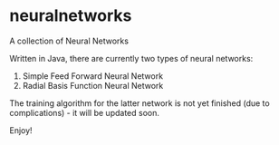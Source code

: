 # neuralnetworks
A collection of Neural Networks

Written in Java, there are currently two types of neural networks:

1. Simple Feed Forward Neural Network
2. Radial Basis Function Neural Network

The training algorithm for the latter network is not yet finished (due to complications) - it will be updated soon.

Enjoy!

